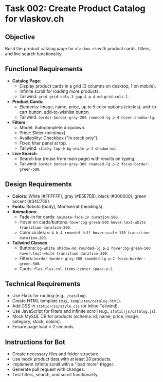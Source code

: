 # Task 002: Create Product Catalog for vlaskov.ch

## Objective
Build the product catalog page for `vlaskov.ch` with product cards, filters, and live search functionality.

## Functional Requirements
- **Catalog Page**:
  - Display product cards in a grid (3 columns on desktop, 1 on mobile).
  - Infinite scroll for loading more products.
  - Tailwind: `grid grid-cols-3 gap-4 p-4 md:grid-cols-1`.
- **Product Cards**:
  - Elements: Image, name, price, up to 5 color options (circles), add-to-cart button, add-to-wishlist button.
  - Tailwind: `border border-gray-200 rounded-lg p-4 hover:shadow-lg`.
- **Filters**:
  - Model: Autocomplete dropdown.
  - Price: Slider (min/max).
  - Availability: Checkbox ("In stock only").
  - Fixed filter panel at top.
  - Tailwind: `sticky top-0 bg-white p-4 shadow-md`.
- **Live Search**:
  - Search bar (reuse from main page) with results on typing.
  - Tailwind: `border border-gray-300 rounded-lg p-2 focus:border-green-500`.

## Design Requirements
- **Colors**: White (#FFFFFF), gray (#E5E7EB), black (#000000), green accent (#34C759).
- **Fonts**: Roboto (body), Montserrat (headings).
- **Animations**:
  - Fade-in for cards: `animate-fade-in duration-500`.
  - Hover on cards/buttons: `hover:bg-green-500 hover:text-white transition duration-300`.
  - Color circles: `w-4 h-4 rounded-full hover:scale-110 transition duration-200`.
- **Tailwind Classes**:
  - Buttons: `bg-white shadow-md rounded-lg p-2 hover:bg-green-500 hover:text-white transition duration-300`.
  - Filters: `border border-gray-300 rounded-lg p-2 focus:border-green-500`.
  - Cards: `flex flex-col items-center space-y-2`.

## Technical Requirements
- Use Flask for routing (e.g., `/catalog`).
- Create HTML template (e.g., `templates/catalog.html`).
- Add CSS in `static/css/style.css` (or inline Tailwind).
- Use JavaScript for filters and infinite scroll (e.g., `static/js/catalog.js`).
- Mock MySQL DB for products (schema: id, name, price, image, category, stock, colors).
- Ensure page load < 2 seconds.

## Instructions for Bot
- Create necessary files and folder structure.
- Use mock product data with at least 20 products.
- Implement infinite scroll with a "load more" trigger.
- Generate pull request with changes.
- Test filters, search, and scroll functionality.
